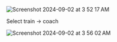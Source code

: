 ![Screenshot 2024-09-02 at 3 52 17 AM](https://github.com/user-attachments/assets/9b5014f2-d1ab-49cf-a1b4-6a21311a7ed5)

Select train -> coach

![Screenshot 2024-09-02 at 3 56 02 AM](https://github.com/user-attachments/assets/d9028aca-c0c6-4ba7-8209-493b2e703cf8)
